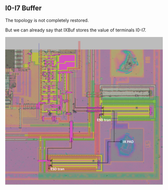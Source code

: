 ## I0-I7 Buffer

The topology is not completely restored.

But we can already say that IXBuf stores the value of terminals I0-I7.

![IXBuf](imgstore/IXBuf.png)
